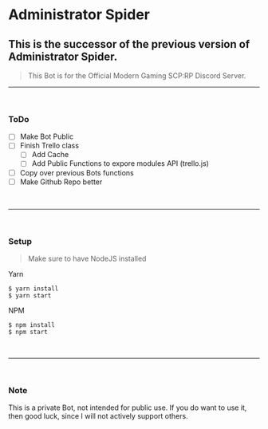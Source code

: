 # Administrator Spider
## This is the successor of the previous version of Administrator Spider.

> This Bot is for the Official Modern Gaming SCP:RP Discord Server.

---

<br />

### ToDo
 - [ ] Make Bot Public
 - [ ] Finish Trello class
   - [ ] Add Cache
   - [ ] Add Public Functions to expore modules API (trello.js)
 - [ ] Copy over previous Bots functions
 - [ ] Make Github Repo better

<br />

---

<br />

### Setup
> Make sure to have NodeJS installed

Yarn
```terminal
$ yarn install
$ yarn start
```

NPM
```terminal
$ npm install
$ npm start
```

<br />

---

<br />

### Note
This is a private Bot, not intended for public use. If you do want to use it, then good luck, since I will not actively support others.